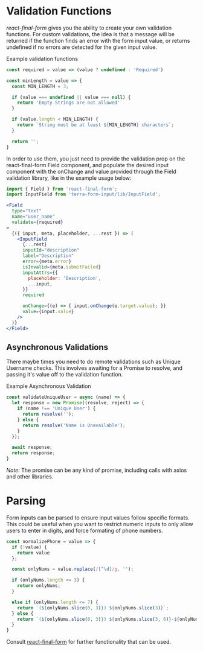 # Validation Functions

*react-final-form* gives you the ability to create your own validation functions. For custom validations, the idea is that a message will be returned if the function finds an error with the form input value, or returns undefined if no errors are detected for the given input value.

Example validation functions

```js
const required = value => (value ? undefined : 'Required')

const minLength = value => {
  const MIN_LENGTH = 3;

  if (value === undefined || value === null) {
    return 'Empty Strings are not allowed'
  }

  if (value.length < MIN_LENGTH) {
    return `String must be at least ${MIN_LENGTH} characters`;
  }

  return '';
}
```

In order to use them, you just need to provide the validation prop on the react-final-form Field component, and populate the desired input component with the onChange and value provided through the Field validation library, like in the example usage below:

```jsx
import { Field } from 'react-final-form';
import InputField from 'terra-form-input/lib/InputField';

<Field
  type="text"
  name="user_name"
  validate={required}
>
  {({ input, meta, placeholder, ...rest }) => (
    <InputField
      {...rest}
      inputId="description"
      label="Description"
      error={meta.error}
      isInvalid={meta.submitFailed}
      inputAttrs={{
        placeholder: 'Description',
        ...input,
      }}
      required

      onChange={(e) => { input.onChange(e.target.value); }}
      value={input.value}
    />
  )}
</Field>
```

## Asynchronous Validations

There maybe times you need to do remote validations such as Unique Username checks. This involves awaiting for a Promise to resolve, and passing it's value off to the validation function.

Example Asynchronous Validation

```jsx
const validateUniqueUser = async (name) => {
  let response = new Promise((resolve, reject) => {
    if (name !== 'Unique User') {
      return resolve('');
    } else {
      return resolve('Name is Unavailable');
    }
  });

  await response;
  return response;
}

```

*Note:* The promise can be any kind of promise, including calls with axios and other libraries.

# Parsing

Form inputs can be parsed to ensure input values follow specific formats. This could be useful when you want to restrict numeric inputs to only allow users to enter in digits, and force formating of phone numbers.

```jsx
const normalizePhone = value => {
  if (!value) {
    return value
  };

  const onlyNums = value.replace(/[^\d]/g, '');

  if (onlyNums.length <= 3) {
    return onlyNums;
  }

  else if (onlyNums.length <= 7) {
    return `(${onlyNums.slice(0, 3)}) ${onlyNums.slice(3)}`;
  } else {
    return `(${onlyNums.slice(0, 3)}) ${onlyNums.slice(3, 6)}-${onlyNums.slice(6, 10)}`;
  }
}

```

Consult [react-final-form](https://github.com/final-form/react-final-form) for further functionality that can be used.
